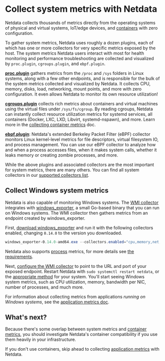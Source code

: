 <!--
title: "Collect system metrics with Netdata"
sidebar_label: "System metrics"
description: "Netdata collects thousands of metrics from physical and virtual systems, IoT/edge devices, and containers with zero configuration."
custom_edit_url: https://github.com/netdata/netdata/edit/master/docs/collect/system-metrics.md
-->

# Collect system metrics with Netdata

Netdata collects thousands of metrics directly from the operating systems of physical and virtual systems, IoT/edge
devices, and [containers](/docs/collect/container-metrics.md) with zero configuration.

To gather system metrics, Netdata uses roughly a dozen plugins, each of which has one or more collectors for very
specific metrics exposed by the host. The system metrics Netdata users interact with most for health monitoring and
performance troubleshooting are collected and visualized by `proc.plugin`, `cgroups.plugin`, and `ebpf.plugin`.

[**proc.plugin**](/collectors/proc.plugin/README.md) gathers metrics from the `/proc` and `/sys` folders in Linux
systems, along with a few other endpoints, and is responsible for the bulk of the system metrics collected and
visualized by Netdata. It collects CPU, memory, disks, load, networking, mount points, and more with zero configuration.
It even allows Netdata to monitor its own resource utilization!

[**cgroups.plugin**](/collectors/cgroups.plugin/README.md) collects rich metrics about containers and virtual machines
using the virtual files under `/sys/fs/cgroup`. By reading cgroups, Netdata can instantly collect resource utilization
metrics for systemd services, all containers (Docker, LXC, LXD, Libvirt, systemd-nspawn), and more. Learn more in the
[collecting container metrics](/docs/collect/container-metrics.md) doc.

[**ebpf.plugin**](/collectors/ebpf.plugin/README.md): Netdata's extended Berkeley Packet Filter (eBPF) collector
monitors Linux kernel-level metrics for file descriptors, virtual filesystem IO, and process management. You can use our
eBPF collector to analyze how and when a process accesses files, when it makes system calls, whether it leaks memory or
creating zombie processes, and more.

While the above plugins and associated collectors are the most important for system metrics, there are many others. You
can find all system collectors in our [supported collectors list](/collectors/COLLECTORS.md#system-collectors).

## Collect Windows system metrics

Netdata is also capable of monitoring Windows systems. The [WMI
collector](https://learn.netdata.cloud/docs/agent/collectors/go.d.plugin/modules/wmi) integrates with
[windows_exporter](https://github.com/prometheus-community/windows_exporter), a small Go-based binary that you can run
on Windows systems. The WMI collector then gathers metrics from an endpoint created by windows_exporter.

First, [download windows_exporter](https://github.com/prometheus-community/windows_exporter#installation) and run it
with the following collectors enabled, changing `0.14.0` to the version you downloaded.

```powershell
windows_exporter-0.14.0-amd64.exe --collectors.enabled="cpu,memory,net,logical_disk,os,system,logon,tcp"
```

Netdata also supports [process](https://github.com/prometheus-community/windows_exporter/blob/master/docs/collector.process.md)
metrics, for more details see [the requirements](https://github.com/netdata/go.d.plugin/tree/master/modules/wmi#requirements).

Next, [configure the WMI
collector](https://learn.netdata.cloud/docs/agent/collectors/go.d.plugin/modules/wmi#configuration) to point to the URL
and port of your exposed endpoint. Restart Netdata with `sudo systemctl restart netdata`, or the [appropriate
method](/docs/configure/start-stop-restart.md) for your system. You'll start seeing Windows system metrics, such as CPU
utilization, memory, bandwidth per NIC, number of processes, and much more.

For information about collecting metrics from applications _running on Windows systems_, see the [application metrics
doc](/docs/collect/application-metrics.md#collect-metrics-from-applications-running-on-windows).

## What's next?

Because there's some overlap between system metrics and [container metrics](/docs/collect/container-metrics.md), you
should investigate Netdata's container compatibility if you use them heavily in your infrastructure.

If you don't use containers, skip ahead to collecting [application metrics](/docs/collect/application-metrics.md) with
Netdata.


